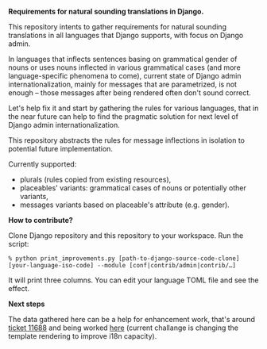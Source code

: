 **Requirements for natural sounding translations in Django.**

This repository intents to gather requirements for natural sounding translations in all languages that Django supports,
with focus on Django admin.

In languages that inflects sentences basing on grammatical gender of nouns or uses nouns inflected in various 
grammatical cases (and more language-specific phenomena to come), current state of Django admin internationalization,
mainly for messages that are parametrized, is not enough – those messages after being rendered often don't sound
correct.

Let's help fix it and start by gathering the rules for various languages, that in the near future can help to find the pragmatic solution
for next level of Django admin internationalization.

This repository abstracts the rules for message inflections in isolation to potential future implementation.

Currently supported:
* plurals (rules copied from existing resources),
* placeables' variants: grammatical cases of nouns or potentially other variants,
* messages variants based on placeable's attribute (e.g. gender).

**How to contribute?**

Clone Django repository and this repository to your workspace. Run the script:

    % python print_improvements.py [path-to-django-source-code-clone] [your-language-iso-code] --module [conf|contrib/admin|contrib/…]

It will print three columns. You can edit your language TOML file and see the effect.

**Next steps**

The data gathered here can be a help for enhancement work, that's around [ticket 11688](https://code.djangoproject.com/ticket/11688) and being worked [here](https://github.com/django/django/compare/main...m-aciek:django:ticket-11688) (current challange is changing the template rendering to improve i18n capacity).
